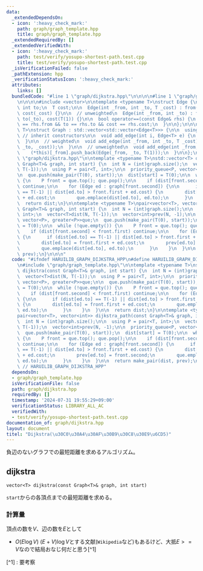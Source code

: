 ```yaml
---
data:
  _extendedDependsOn:
  - icon: ':heavy_check_mark:'
    path: graph/graph_template.hpp
    title: graph/graph_template.hpp
  _extendedRequiredBy: []
  _extendedVerifiedWith:
  - icon: ':heavy_check_mark:'
    path: test/verify/yosupo-shortest-path.test.cpp
    title: test/verify/yosupo-shortest-path.test.cpp
  _isVerificationFailed: false
  _pathExtension: hpp
  _verificationStatusIcon: ':heavy_check_mark:'
  attributes:
    links: []
  bundledCode: "#line 1 \"graph/dijkstra.hpp\"\n\n\n\n#line 1 \"graph/graph_template.hpp\"\
    \n\n\n\n#include <vector>\n\ntemplate <typename T>\nstruct Edge {\n  int from;\
    \ int to;\n  T cost;\n\n  Edge(int _from, int _to, T _cost) : from(_from), to(_to),\
    \ cost(_cost) {}\n\n  // unweighted\n  Edge(int _from, int _to) : from(_from),\
    \ to(_to), cost(T(1)) {}\n\n  bool operator==(const Edge& rhs) {\n    return from\
    \ == rhs.from && to == rhs.to && cost == rhs.cost;\n  }\n\n};\n\n\ntemplate <typename\
    \ T>\nstruct Graph : std::vector<std::vector<Edge<T>>> {\n\n  using std::vector<std::vector<Edge<T>>>::vector;\
    \ // inherit constructors\n\n  void add_edge(int i, Edge<T> e) {\n    (*this)[i].push_back(e);\n\
    \  }\n\n  // weighted\n  void add_edge(int _from, int _to, T _cost) {\n    (*this)[_from].push_back(Edge(_from,\
    \ _to, _cost));\n  }\n\n  // unweighted\n  void add_edge(int _from, int _to) {\n\
    \    (*this)[_from].push_back(Edge(_from, _to, T(1)));\n  }\n\n};\n\n\n#line 5\
    \ \"graph/dijkstra.hpp\"\n\ntemplate <typename T>\nstd::vector<T> dijkstra(const\
    \ Graph<T>& graph, int start) {\n  int N = (int)graph.size();\n  vector<T>dist(N,\
    \ T(-1));\n  using P = pair<T, int>;\n\n  priority_queue<P, vector<P>, greater<P>>que;\n\
    \n  que.push(make_pair(T(0), start));\n  dist[start] = T(0);\n\n  while (!que.empty())\
    \ {\n    P front = que.top(); que.pop();\n\n    if (dist[front.second] < front.first)\
    \ continue;\n\n    for (Edge ed : graph[front.second]) {\n\n      if (dist[ed.to]\
    \ == T(-1) || dist[ed.to] > front.first + ed.cost) {\n        dist[ed.to] = front.first\
    \ + ed.cost;\n        que.emplace(dist[ed.to], ed.to);\n      }\n    }\n  }\n\n\
    \  return dist;\n}\n\ntemplate <typename T>\npair<vector<T>, vector<int>> dijkstra_path(const\
    \ Graph<T>& graph, int start) {\n  int N = (int)graph.size();\n\n  using P = pair<T,\
    \ int>;\n  vector<T>dist(N, T(-1));\n  vector<int>prev(N, -1);\n\n  priority_queue<P,\
    \ vector<P>, greater<P>>que;\n  que.push(make_pair(T(0), start));\n  dist[start]\
    \ = T(0);\n\n  while (!que.empty()) {\n    P front = que.top(); que.pop();\n\n\
    \    if (dist[front.second] < front.first) continue;\n\n    for (Edge ed : graph[front.second])\
    \ {\n      if (dist[ed.to] == T(-1) || dist[ed.to] > front.first + ed.cost) {\n\
    \        dist[ed.to] = front.first + ed.cost;\n        prev[ed.to] = front.second;\n\
    \        que.emplace(dist[ed.to], ed.to);\n      }\n    }\n  }\n\n  return make_pair(dist,\
    \ prev);\n}\n\n\n"
  code: "#ifndef HARUILIB_GRAPH_DIJKSTRA_HPP\n#define HARUILIB_GRAPH_DIJKSTRA_HPP\n\
    \n#include \"graph/graph_template.hpp\"\n\ntemplate <typename T>\nstd::vector<T>\
    \ dijkstra(const Graph<T>& graph, int start) {\n  int N = (int)graph.size();\n\
    \  vector<T>dist(N, T(-1));\n  using P = pair<T, int>;\n\n  priority_queue<P,\
    \ vector<P>, greater<P>>que;\n\n  que.push(make_pair(T(0), start));\n  dist[start]\
    \ = T(0);\n\n  while (!que.empty()) {\n    P front = que.top(); que.pop();\n\n\
    \    if (dist[front.second] < front.first) continue;\n\n    for (Edge ed : graph[front.second])\
    \ {\n\n      if (dist[ed.to] == T(-1) || dist[ed.to] > front.first + ed.cost)\
    \ {\n        dist[ed.to] = front.first + ed.cost;\n        que.emplace(dist[ed.to],\
    \ ed.to);\n      }\n    }\n  }\n\n  return dist;\n}\n\ntemplate <typename T>\n\
    pair<vector<T>, vector<int>> dijkstra_path(const Graph<T>& graph, int start) {\n\
    \  int N = (int)graph.size();\n\n  using P = pair<T, int>;\n  vector<T>dist(N,\
    \ T(-1));\n  vector<int>prev(N, -1);\n\n  priority_queue<P, vector<P>, greater<P>>que;\n\
    \  que.push(make_pair(T(0), start));\n  dist[start] = T(0);\n\n  while (!que.empty())\
    \ {\n    P front = que.top(); que.pop();\n\n    if (dist[front.second] < front.first)\
    \ continue;\n\n    for (Edge ed : graph[front.second]) {\n      if (dist[ed.to]\
    \ == T(-1) || dist[ed.to] > front.first + ed.cost) {\n        dist[ed.to] = front.first\
    \ + ed.cost;\n        prev[ed.to] = front.second;\n        que.emplace(dist[ed.to],\
    \ ed.to);\n      }\n    }\n  }\n\n  return make_pair(dist, prev);\n}\n\n#endif\
    \ // HARUILIB_GRAPH_DIJKSTRA_HPP"
  dependsOn:
  - graph/graph_template.hpp
  isVerificationFile: false
  path: graph/dijkstra.hpp
  requiredBy: []
  timestamp: '2024-07-31 19:55:29+09:00'
  verificationStatus: LIBRARY_ALL_AC
  verifiedWith:
  - test/verify/yosupo-shortest-path.test.cpp
documentation_of: graph/dijkstra.hpp
layout: document
titel: "Dijkstra(\u30C0\u30A4\u30AF\u30B9\u30C8\u30E9\u6CD5)"
---
```


負辺のないグラフでの最短距離を求めるアルゴリズム。

## dijkstra
```
vector<T> dijkstra(const Graph<T>& graph, int start)
```

`start`からの各頂点までの最短距離を求める。

### 計算量
頂点の数を$V$、辺の数を$E$として

- $O(E \log V)$ $(E+V) \log V$とする文献(`Wikipedia`など)もあるけど、大抵$E >= V$なので結局おなじ何だと思う[^1]

[^1] : 要考察